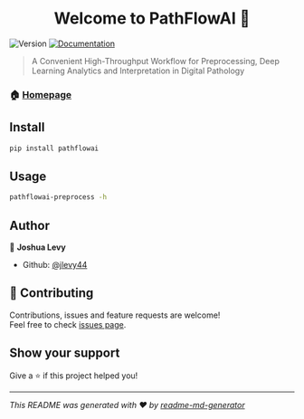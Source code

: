<h1 align="center">Welcome to PathFlowAI 👋</h1>
<p>
  <img alt="Version" src="https://img.shields.io/badge/version-0.1-blue.svg?cacheSeconds=2592000" />
  <a href="https://jlevy44.github.io/PathFlowAI/">
    <img alt="Documentation" src="https://img.shields.io/badge/documentation-yes-brightgreen.svg" target="_blank" />
  </a>
</p>

> A Convenient High-Throughput Workflow for Preprocessing, Deep Learning Analytics and Interpretation in Digital Pathology

### 🏠 [Homepage](https://github.com/jlevy44/PathFlowAI)

## Install

```sh
pip install pathflowai
```

## Usage

```sh
pathflowai-preprocess -h
```

## Author

👤 **Joshua Levy**

* Github: [@jlevy44](https://github.com/jlevy44)

## 🤝 Contributing

Contributions, issues and feature requests are welcome!<br />Feel free to check [issues page](https://github.com/jlevy44/PathFlowAI/issues).

## Show your support

Give a ⭐️ if this project helped you!

***
_This README was generated with ❤️ by [readme-md-generator](https://github.com/kefranabg/readme-md-generator)_
